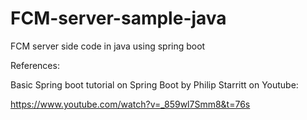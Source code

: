 # FCM-server-sample-java
FCM server side code in java using spring boot

References:

Basic Spring boot tutorial on Spring Boot by Philip Starritt on Youtube:

https://www.youtube.com/watch?v=_859wl7Smm8&t=76s

